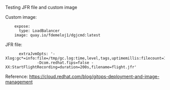 Testing JFR file and custom image

Custom image:
~~~
    expose:
      type: LoadBalancer
    image: quay.io/fdemeloj1/dgjcmd:latest
~~~

JFR file:
~~~
      extraJvmOpts: '-Xlog:gc*=info:file=/tmp/gc.log:time,level,tags,uptimemillis:filecount=10,filesize=1m
              -Dcom.redhat.fips=false -XX:StartFlightRecording=duration=200s,filename=flight.jfr'
~~~

Reference: https://cloud.redhat.com/blog/gitops-deployment-and-image-management